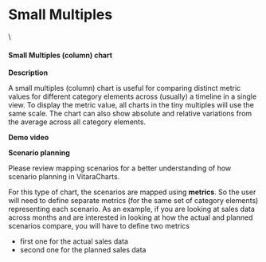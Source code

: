 # Small Multiples

\


#### Small Multiples (column) chart <a href="#small-multiples-column-chart" id="small-multiples-column-chart"></a>

**Description**

A small multiples (column) chart is useful for comparing distinct metric values for different category elements across (usually) a timeline in a single view. To display the metric value, all charts in the tiny multiples will use the same scale. The chart can also show absolute and relative variations from the average across all category elements.

**Demo video**

**Scenario planning**

Please review mapping scenarios for a better understanding of how scenario planning in VitaraCharts.

For this type of chart, the scenarios are mapped using **metrics**. So the user will need to define separate metrics (for the same set of category elements) representing each scenario. As an example, if you are looking at sales data across months and are interested in looking at how the actual and planned scenarios compare, you will have to define two metrics

* first one for the actual sales data
* second one for the planned sales data
